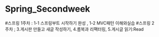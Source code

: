 # Spring_Secondweek
#스프링 1주차 : 1-1 스프링부트 시작하기 완성 , 1-2 MVC패턴 이해와실습
#스프링 2주차 ; 3.게시판 만들고 새글 작성하기, 4.롬복과 리팩터링, 5.게시글 읽기:Read
